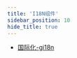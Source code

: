```yaml
---
title: 'I18N组件'
sidebar_position: 10
hide_title: true
---
```


- [国际化-gi18n](/docs/组件列表/I18N组件/国际化-gi18n)